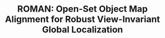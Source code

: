 ---
title: "ROMAN: Open-Set Object Map Alignment for Robust View-Invariant Global Localization"
authors: "Mason Peterson, Yi Xuan Jia, Yulun Tian, Annika Thomas, Jonathan How"
venue: "Robotics: Science and Systems (RSS)"
year: "2025"
status: "conference"
arxiv: "https://arxiv.org/abs/2410.08262"
official_link: ""
doi: ""
volume: "N/A"
number: "N/A"
pages: ""
publisher: ""
month: ""
address: ""
type: "conference"
school: "N/A"
awards: ""
notes: ""
include_on_website: true
image: "2025-peterson-roman2.gif"
links_to_code: "https://github.com/mit-acl/roman"
links_to_video: "https://youtu.be/y51NDoPpBy8?si=SvHiKXgXOSL3pR-z"
links_to_website: "https://acl.mit.edu/roman/"
collection: publications
permalink: /publication/2025a-peterson-roman
---